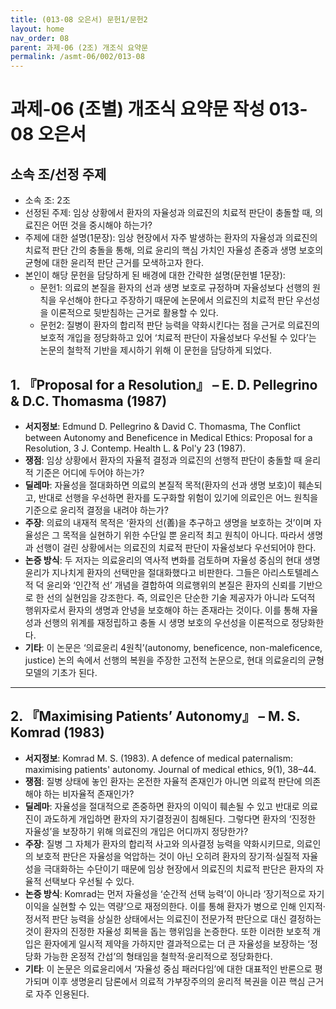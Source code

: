 ```yaml
---
title: (013-08 오은서) 문헌1/문헌2
layout: home
nav_order: 08
parent: 과제-06 (2조) 개조식 요약문
permalink: /asmt-06/002/013-08
---
```


# 과제-06 (조별) 개조식 요약문 작성 013-08 오은서

## 소속 조/선정 주제

- 소속 조: 2조
- 선정된 주제: 임상 상황에서 환자의 자율성과 의료진의 치료적 판단이 충돌할 때, 의료진은 어떤 것을 중시해야 하는가?
- 주제에 대한 설명(1문장): 임상 현장에서 자주 발생하는 환자의 자율성과 의료진의 치료적 판단 간의 충돌을 통해, 의료 윤리의 핵심 가치인 자율성 존중과 생명 보호의 균형에 대한 윤리적 판단 근거를 모색하고자 한다.
- 본인이 해당 문헌을 담당하게 된 배경에 대한 간략한 설명(문헌별 1문장):  
  - 문헌1: 의료의 본질을 환자의 선과 생명 보호로 규정하며 자율성보다 선행의 원칙을 우선해야 한다고 주장하기 때문에 논문에서 의료진의 치료적 판단 우선성을 이론적으로 뒷받침하는 근거로 활용할 수 있다.
  - 문헌2: 질병이 환자의 합리적 판단 능력을 약화시킨다는 점을 근거로 의료진의 보호적 개입을 정당화하고 있어 ‘치료적 판단이 자율성보다 우선될 수 있다’는 논문의 철학적 기반을 제시하기 위해 이 문헌을 담당하게 되었다. 

## 1. 『Proposal for a Resolution』 – E. D. Pellegrino & D.C. Thomasma (1987)

- **서지정보**: Edmund D. Pellegrino & David C. Thomasma, The Conflict between Autonomy and Beneficence in Medical Ethics: Proposal for a Resolution, 3 J. Contemp. Health L. & Pol'y 23 (1987).
- **쟁점**: 임상 상황에서 환자의 자율적 결정과 의료진의 선행적 판단이 충돌할 때 윤리적 기준은 어디에 두어야 하는가?  
- **딜레마**: 자율성을 절대화하면 의료의 본질적 목적(환자의 선과 생명 보호)이 훼손되고, 반대로 선행을 우선하면 환자를 도구화할 위험이 있기에 의료인은 어느 원칙을 기준으로 윤리적 결정을 내려야 하는가?  
- **주장**: 의료의 내재적 목적은 ‘환자의 선(善)을 추구하고 생명을 보호하는 것’이며 자율성은 그 목적을 실현하기 위한 수단일 뿐 윤리적 최고 원칙이 아니다. 따라서 생명과 선행이 걸린 상황에서는 의료진의 치료적 판단이 자율성보다 우선되어야 한다.  
- **논증 방식**: 두 저자는 의료윤리의 역사적 변화를 검토하며 자율성 중심의 현대 생명윤리가 지나치게 환자의 선택만을 절대화했다고 비판한다. 그들은 아리스토텔레스적 덕 윤리와 ‘인간적 선’ 개념을 결합하여 의료행위의 본질은 환자의 신뢰를 기반으로 한 선의 실현임을 강조한다. 즉, 의료인은 단순한 기술 제공자가 아니라 도덕적 행위자로서 환자의 생명과 안녕을 보호해야 하는 존재라는 것이다. 이를 통해 자율성과 선행의 위계를 재정립하고 충돌 시 생명 보호의 우선성을 이론적으로 정당화한다.
- **기타**: 이 논문은 ‘의료윤리 4원칙’(autonomy, beneficence, non-maleficence, justice) 논의 속에서 선행의 복원을 주장한 고전적 논문으로, 현대 의료윤리의 균형 모델의 기초가 된다.

---

## 2. 『Maximising Patients’ Autonomy』 – M. S. Komrad (1983)

- **서지정보**: Komrad M. S. (1983). A defence of medical paternalism: maximising patients' autonomy. Journal of medical ethics, 9(1), 38–44.
- **쟁점**: 질병 상태에 놓인 환자는 온전한 자율적 존재인가 아니면 의료적 판단에 의존해야 하는 비자율적 존재인가?  
- **딜레마**: 자율성을 절대적으로 존중하면 환자의 이익이 훼손될 수 있고 반대로 의료진이 과도하게 개입하면 환자의 자기결정권이 침해된다. 그렇다면 환자의 ‘진정한 자율성’을 보장하기 위해 의료진의 개입은 어디까지 정당한가?  
- **주장**: 질병 그 자체가 환자의 합리적 사고와 의사결정 능력을 약화시키므로, 의료인의 보호적 판단은 자율성을 억압하는 것이 아닌 오히려 환자의 장기적·실질적 자율성을 극대화하는 수단이기 때문에 임상 현장에서 의료진의 치료적 판단은 환자의 자율적 선택보다 우선될 수 있다.  
- **논증 방식**: Komrad는 먼저 자율성을 ‘순간적 선택 능력’이 아니라 ‘장기적으로 자기 이익을 실현할 수 있는 역량’으로 재정의한다. 이를 통해 환자가 병으로 인해 인지적·정서적 판단 능력을 상실한 상태에서는 의료진이 전문가적 판단으로 대신 결정하는 것이 환자의 진정한 자율성 회복을 돕는 행위임을 논증한다. 또한 이러한 보호적 개입은 환자에게 일시적 제약을 가하지만 결과적으로는 더 큰 자율성을 보장하는 ‘정당화 가능한 온정적 간섭’의 형태임을 철학적·윤리적으로 정당화한다.
- **기타**: 이 논문은 의료윤리에서 ‘자율성 중심 패러다임’에 대한 대표적인 반론으로 평가되며 이후 생명윤리 담론에서 의료적 가부장주의의 윤리적 복권을 이끈 핵심 근거로 자주 인용된다.
